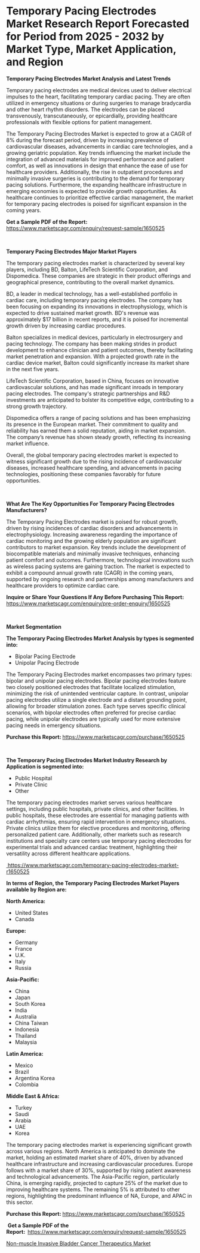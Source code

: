 <p><h1>Temporary Pacing Electrodes Market Research Report Forecasted for Period from 2025 -  2032 by Market Type, Market Application, and Region</h1></p><p><strong>Temporary Pacing Electrodes Market Analysis and Latest Trends</strong></p>
<p><p>Temporary pacing electrodes are medical devices used to deliver electrical impulses to the heart, facilitating temporary cardiac pacing. They are often utilized in emergency situations or during surgeries to manage bradycardia and other heart rhythm disorders. The electrodes can be placed transvenously, transcutaneously, or epicardially, providing healthcare professionals with flexible options for patient management.</p><p>The Temporary Pacing Electrodes Market is expected to grow at a CAGR of 8% during the forecast period, driven by increasing prevalence of cardiovascular diseases, advancements in cardiac care technologies, and a growing geriatric population. Key trends influencing the market include the integration of advanced materials for improved performance and patient comfort, as well as innovations in design that enhance the ease of use for healthcare providers. Additionally, the rise in outpatient procedures and minimally invasive surgeries is contributing to the demand for temporary pacing solutions. Furthermore, the expanding healthcare infrastructure in emerging economies is expected to provide growth opportunities. As healthcare continues to prioritize effective cardiac management, the market for temporary pacing electrodes is poised for significant expansion in the coming years.</p></p>
<p><strong>Get a Sample PDF of the Report:&nbsp;</strong> <a href="https://www.marketscagr.com/enquiry/request-sample/1650525?utm_campaign=2565&utm_medium=2&utm_source=Github&utm_content=ia&utm_term=03032025&utm_id=temporary-pacing-electrodes">https://www.marketscagr.com/enquiry/request-sample/1650525</a></p>
<p>&nbsp;</p>
<p><strong>Temporary Pacing Electrodes Major Market Players</strong></p>
<p><p>The temporary pacing electrodes market is characterized by several key players, including BD, Balton, LifeTech Scientific Corporation, and Dispomedica. These companies are strategic in their product offerings and geographical presence, contributing to the overall market dynamics.</p><p>BD, a leader in medical technology, has a well-established portfolio in cardiac care, including temporary pacing electrodes. The company has been focusing on expanding its innovations in electrophysiology, which is expected to drive sustained market growth. BD's revenue was approximately $17 billion in recent reports, and it is poised for incremental growth driven by increasing cardiac procedures.</p><p>Balton specializes in medical devices, particularly in electrosurgery and pacing technology. The company has been making strides in product development to enhance clinician and patient outcomes, thereby facilitating market penetration and expansion. With a projected growth rate in the cardiac device market, Balton could significantly increase its market share in the next five years.</p><p>LifeTech Scientific Corporation, based in China, focuses on innovative cardiovascular solutions, and has made significant inroads in temporary pacing electrodes. The company's strategic partnerships and R&D investments are anticipated to bolster its competitive edge, contributing to a strong growth trajectory.</p><p>Dispomedica offers a range of pacing solutions and has been emphasizing its presence in the European market. Their commitment to quality and reliability has earned them a solid reputation, aiding in market expansion. The company’s revenue has shown steady growth, reflecting its increasing market influence.</p><p>Overall, the global temporary pacing electrodes market is expected to witness significant growth due to the rising incidence of cardiovascular diseases, increased healthcare spending, and advancements in pacing technologies, positioning these companies favorably for future opportunities.</p></p>
<p>&nbsp;</p>
<p><strong>What Are The Key Opportunities For Temporary Pacing Electrodes Manufacturers?</strong></p>
<p><p>The Temporary Pacing Electrodes market is poised for robust growth, driven by rising incidences of cardiac disorders and advancements in electrophysiology. Increasing awareness regarding the importance of cardiac monitoring and the growing elderly population are significant contributors to market expansion. Key trends include the development of biocompatible materials and minimally invasive techniques, enhancing patient comfort and outcomes. Furthermore, technological innovations such as wireless pacing systems are gaining traction. The market is expected to exhibit a compound annual growth rate (CAGR) in the coming years, supported by ongoing research and partnerships among manufacturers and healthcare providers to optimize cardiac care.</p></p>
<p><strong>Inquire or Share Your Questions If Any Before Purchasing This Report:</strong> <a href="https://www.marketscagr.com/enquiry/pre-order-enquiry/1650525?utm_campaign=2565&utm_medium=2&utm_source=Github&utm_content=ia&utm_term=03032025&utm_id=temporary-pacing-electrodes">https://www.marketscagr.com/enquiry/pre-order-enquiry/1650525</a></p>
<p>&nbsp;</p>
<p><strong>Market Segmentation</strong></p>
<p><strong>The Temporary Pacing Electrodes Market Analysis by types is segmented into:</strong></p>
<p><ul><li>Bipolar Pacing Electrode</li><li>Unipolar Pacing Electrode</li></ul></p>
<p><p>The Temporary Pacing Electrodes market encompasses two primary types: bipolar and unipolar pacing electrodes. Bipolar pacing electrodes feature two closely positioned electrodes that facilitate localized stimulation, minimizing the risk of unintended ventricular capture. In contrast, unipolar pacing electrodes utilize a single electrode and a distant grounding point, allowing for broader stimulation zones. Each type serves specific clinical scenarios, with bipolar electrodes often preferred for precise cardiac pacing, while unipolar electrodes are typically used for more extensive pacing needs in emergency situations.</p></p>
<p><strong>Purchase this Report:&nbsp;</strong><a href="https://www.marketscagr.com/purchase/1650525?utm_campaign=2565&utm_medium=2&utm_source=Github&utm_content=ia&utm_term=03032025&utm_id=temporary-pacing-electrodes">https://www.marketscagr.com/purchase/1650525</a></p>
<p>&nbsp;</p>
<p><strong>The Temporary Pacing Electrodes Market Industry Research by Application is segmented into:</strong></p>
<p><ul><li>Public Hospital</li><li>Private Clinic</li><li>Other</li></ul></p>
<p><p>The temporary pacing electrodes market serves various healthcare settings, including public hospitals, private clinics, and other facilities. In public hospitals, these electrodes are essential for managing patients with cardiac arrhythmias, ensuring rapid intervention in emergency situations. Private clinics utilize them for elective procedures and monitoring, offering personalized patient care. Additionally, other markets such as research institutions and specialty care centers use temporary pacing electrodes for experimental trials and advanced cardiac treatment, highlighting their versatility across different healthcare applications.</p></p>
<p><a href="https://www.marketscagr.com/temporary-pacing-electrodes-market-r1650525?utm_campaign=2565&utm_medium=2&utm_source=Github&utm_content=ia&utm_term=03032025&utm_id=temporary-pacing-electrodes">&nbsp;https://www.marketscagr.com/temporary-pacing-electrodes-market-r1650525</a></p>
<p><strong>In terms of Region, the Temporary Pacing Electrodes Market Players available by Region are:</strong></p>
<p>
    <p> <strong> North America: </strong>
        <ul>
            <li>United States</li>
            <li>Canada</li>
        </ul>
        </p> 
    <p> <strong> Europe: </strong>
        <ul>
            <li>Germany</li>
            <li>France</li>
            <li>U.K.</li>
            <li>Italy</li>
            <li>Russia</li>
        </ul>
        </p> 
    <p> <strong> Asia-Pacific: </strong>
        <ul>
            <li>China</li>
            <li>Japan</li>
            <li>South Korea</li>
            <li>India</li>
            <li>Australia</li>
            <li>China Taiwan</li>
            <li>Indonesia</li>
            <li>Thailand</li>
            <li>Malaysia</li>
        </ul>
        </p> 
    <p> <strong> Latin America: </strong>
        <ul>
            <li>Mexico</li>
            <li>Brazil</li>
            <li>Argentina Korea</li>
            <li>Colombia</li>
        </ul>
        </p> 
    <p> <strong> Middle East & Africa: </strong>
        <ul>
            <li>Turkey</li>
            <li>Saudi</li>
            <li>Arabia</li>
            <li>UAE</li>
            <li>Korea</li>
        </ul>
    </p>
    </p>
<p><p>The temporary pacing electrodes market is experiencing significant growth across various regions. North America is anticipated to dominate the market, holding an estimated market share of 40%, driven by advanced healthcare infrastructure and increasing cardiovascular procedures. Europe follows with a market share of 30%, supported by rising patient awareness and technological advancements. The Asia-Pacific region, particularly China, is emerging rapidly, projected to capture 25% of the market due to improving healthcare systems. The remaining 5% is attributed to other regions, highlighting the predominant influence of NA, Europe, and APAC in this sector.</p></p>
<p><strong>Purchase this Report: </strong><a href="https://www.marketscagr.com/purchase/1650525?utm_campaign=2565&utm_medium=2&utm_source=Github&utm_content=ia&utm_term=03032025&utm_id=temporary-pacing-electrodes">https://www.marketscagr.com/purchase/1650525</a></p>
<p>&nbsp;<strong>Get a Sample PDF of the Report:&nbsp;&nbsp;</strong><a href="https://www.marketscagr.com/enquiry/request-sample/1650525?utm_campaign=2565&utm_medium=2&utm_source=Github&utm_content=ia&utm_term=03032025&utm_id=temporary-pacing-electrodes">https://www.marketscagr.com/enquiry/request-sample/1650525</a></p>
<p><strong></strong></p>
<p><p><a href="https://github.com/sherikacas30/Market-Research-Report-List-1/blob/main/non-muscle-invasive-bladder-cancer-therapeutics-market.md?utm_campaign=2565&utm_medium=2&utm_source=Github&utm_content=ia&utm_term=03032025&utm_id=temporary-pacing-electrodes">Non-muscle Invasive Bladder Cancer Therapeutics Market</a></p></p>